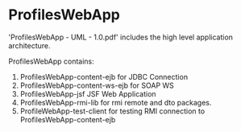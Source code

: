 # ProfilesWebApp


'ProfilesWebApp - UML - 1.0.pdf' includes the high level application architecture.


ProfilesWebApp contains:
1. ProfilesWebApp-content-ejb for JDBC Connection
2. ProfilesWebApp-content-ws-ejb for SOAP WS
3. ProfilesWebApp-jsf JSF Web Application
4. ProfilesWebApp-rmi-lib for rmi remote and dto packages.
5. ProfileWebApp-test-client for testing RMI connection to ProfilesWebApp-content-ejb
